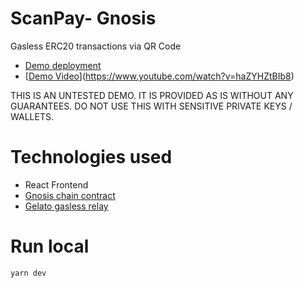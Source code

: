 # ScanPay- Gnosis
Gasless ERC20 transactions via QR Code

- [Demo deployment](https://scan-pay.vercel.app/)
- [[Demo Video]([https://www.youtube.com/watch?v=haZYHZtBIb8])](https://www.youtube.com/watch?v=haZYHZtBIb8)


THIS IS AN UNTESTED DEMO. IT IS PROVIDED AS IS WITHOUT ANY GUARANTEES. DO NOT USE THIS WITH SENSITIVE PRIVATE KEYS / WALLETS.

# Technologies used
- React Frontend
- [Gnosis chain contract](https://gnosisscan.io/address/0xe5759060F3a09ED499b3097014A16D60A4eD6040)
- [Gelato gasless relay](https://www.gelato.network/relay)

# Run local 
`yarn dev`



